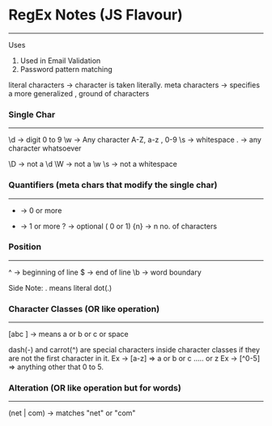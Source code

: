 # RegEx Notes (JS Flavour)
------------------------------
Uses
1. Used in Email Validation
2. Password pattern matching


literal characters -> character is taken literally.
meta characters -> specifies a more generalized , ground of characters

### Single Char
-----------------------
\d -> digit 0 to 9
\w -> Any character A-Z, a-z , 0-9
\s -> whitespace
. -> any character whatsoever

\D -> not a \d
\W -> not a \w
\s -> not a whitespace

### Quantifiers (meta chars that modify the single char)
-----------------------------------
* -> 0 or more 
+ -> 1 or more
? -> optional ( 0 or 1)
{n} -> n no. of characters

### Position
------------------------
^ -> beginning of line
$ -> end of line
\b -> word boundary

Side Note: \. means literal dot(.)

### Character Classes (OR like operation)
-------------------------------------
[abc ] -> means a or b or c or space

dash(-) and carrot(^) are special characters inside character classes if they are not the first character in it.
Ex -> [a-z] => a or b or c ..... or z
Ex -> [^0-5] => anything other that 0 to 5.

### Alteration (OR like operation but for words)
-------------------------------
(net | com) -> matches "net" or "com"